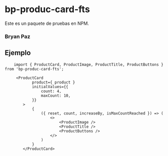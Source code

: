 # bp-produc-card-fts

Este es un paquete de pruebas en NPM.


### Bryan Paz


## Ejemplo

```
    import { ProductCard, ProductImage, ProductTitle, ProductButtons } from 'bp-produc-card-fts';

```

```
     <ProductCard 
            product={ product } 
            initialValues={{
                count: 4,
                maxCount: 10,
            }}
        >
            {
                ({ reset, count, increaseBy, isMaxCountReached }) => (
                    <>
                        <ProductImage />
                        <ProductTitle />
                        <ProductButtons />
                    </>
                )
            }
        </ProductCard>

```